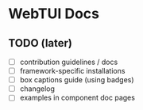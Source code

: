 # WebTUI Docs

## TODO (later)

- [ ] contribution guidelines / docs
- [ ] framework-specific installations
- [ ] box captions guide (using badges)
- [ ] changelog
- [ ] examples in component doc pages
